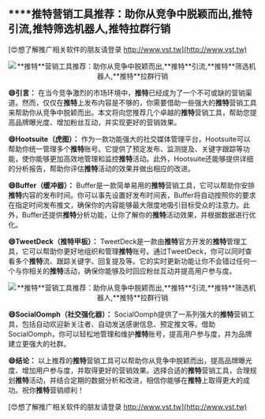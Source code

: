 ## ****推特**营销工具推荐：助你从竞争中脱颖而出,**推特**引流,**推特**筛选机器人,**推特**拉群行销**

[😍想了解推广相关软件的朋友请登录 http://www.vst.tw](http://www.vst.tw)

 <center><img src="https://vst.tw/MP4/tuiguang/png/7.png" alt="**推特**营销工具推荐：助你从竞争中脱颖而出,**推特**引流,**推特**筛选机器人,**推特**拉群行销"></center>

**😄引言：**
在当今竞争激烈的市场环境中，**推特**已经成为了一个不可或缺的营销渠道。然而，仅仅在**推特**上发布内容是不够的，你需要借助一些强大的**推特**营销工具来帮助你从竞争中脱颖而出。本文将向您推荐几个卓越的**推特**营销工具，帮助您提高品牌曝光度、增加粉丝互动，并实现更好的营销效果。

**😄Hootsuite（虎图）：**
作为一款功能强大的社交媒体管理平台，Hootsuite可以帮助你统一管理多个**推特**账号。它提供了预定发布、监测提及、关键字跟踪等功能，使你能够更加高效地管理和监控**推特**活动。此外，Hootsuite还能够提供详细的分析报告，帮助你评估**推特**活动的效果并做出相应的改进。

**😄Buffer（缓冲器）：**
Buffer是一款简单易用的**推特**营销工具，它可以帮助你安排**推特**内容的发布时间。你可以事先设置好发布时间表，Buffer将自动按照你的要求在指定时间发布推文，确保你的内容能够最大限度地吸引目标受众的注意力。此外，Buffer还提供**推特**分析功能，让你了解你的**推特**活动效果，并根据数据进行优化。

**😄TweetDeck（**推特**甲板）：**
TweetDeck是一款由**推特**官方开发的**推特**管理工具，它可以帮助你更好地组织和管理**推特**账号。通过TweetDeck，你可以同时查看多个**推特**流、跟踪关键字、回复提及等。它的实时更新功能让你不会错过任何一个与你相关的**推特**活动，确保你能够及时回应粉丝互动并提高用户参与度。

 <center><img src="https://vst.tw/MP4/tuiguang/png/7.png" alt="**推特**营销工具推荐：助你从竞争中脱颖而出,**推特**引流,**推特**筛选机器人,**推特**拉群行销"></center>

**😄SocialOomph（社交强化器）：**
SocialOomph提供了一系列强大的**推特**营销工具，包括自动欢迎新关注者、自动发送感谢信息、预定推文等。借助SocialOomph，你可以轻松地管理和维护**推特**账号，提高用户参与度，并为品牌建立更强大的社群。

**😄结论：**
以上推荐的**推特**营销工具可以帮助你从竞争中脱颖而出，提高品牌曝光度、增加用户参与度，并取得更好的营销效果。选择合适的**推特**营销工具，合理规划**推特**活动，并结合定期的数据分析和改进，相信你能够在**推特**上取得更大的成功。祝你**推特**营销顺利！

[😍想了解推广相关软件的朋友请登录 http://www.vst.tw](http://www.vst.tw)



